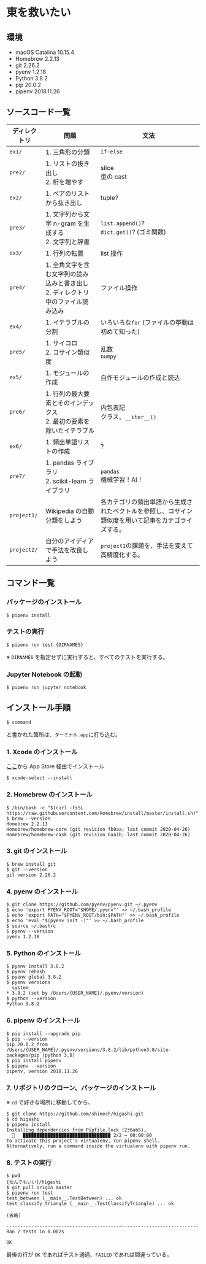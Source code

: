 # 東を救いたい

## 環境

- macOS Catalina 10.15.4
- Homebrew 2.2.13
- git 2.26.2
- pyenv 1.2.18
- Python 3.8.2
- pip 20.0.2
- pipenv 2018.11.26

## ソースコード一覧

| ディレクトリ | 問題                                                                                 | 文法                                                                                               |
| ------------ | ------------------------------------------------------------------------------------ | -------------------------------------------------------------------------------------------------- |
| `ex1/`       | 1. 三角形の分類                                                                      | `if-else`                                                                                          |
| `pre2/`      | 1. リストの抜き出し<br> 2. 桁を増やす                                                | slice <br> 型の cast                                                                               |
| `ex2/`       | 1. ペアのリストから抜き出し                                                          | tuple?                                                                                             |
| `pre3/`      | 1. 文字列から文字 n-gram を生成する <br> 2. 文字列と辞書                             | `list.append()`? <br> `dict.get()`? (ゴミ関数)                                                     |
| `ex3/`       | 1. 行列の転置                                                                        | list 操作                                                                                          |
| `pre4/`      | 1. 全角文字を含む文字列の読み込みと書き出し <br> 2. ディレクトリ中のファイル読み込み | ファイル操作                                                                                       |
| `ex4/`       | 1. イテラブルの分割                                                                  | いろいろな`for` (ファイルの挙動は初めて知った)                                                     |
| `pre5/`      | 1. サイコロ <br> 2. コサイン類似度                                                   | 乱数 <br> `numpy`                                                                                  |
| `ex5/`       | 1. モジュールの作成                                                                  | 自作モジュールの作成と読込                                                                         |
| `pre6/`      | 1. 行列の最大要素とそのインデックス <br> 2. 最初の要素を除いたイテラブル             | 内包表記 <br> クラス、`__iter__()`                                                                 |
| `ex6/`       | 1. 頻出単語リストの作成                                                              | ?                                                                                                  |
| `pre7/`      | 1. pandas ライブラリ <br> 2. scikit-learn ライブラリ                                 | `pandas` <br> 機械学習！AI！                                                                       |
| `project1/`  | Wikipedia の自動分類をしよう                                                         | 各カテゴリの頻出単語から生成されたベクトルを参照し、コサイン類似度を用いて記事をカテゴライズする。 |
| `project2/`  | 自分のアイディアで手法を改良しよう                                                   | `project1`の課題を、手法を変えて高精度化する。                                                     |

## コマンド一覧

### パッケージのインストール

```shell
$ pipenv install
```

### テストの実行

```shell
$ pipenv run test {DIRNAMES}
```

※ `DIRNAMES` を指定せずに実行すると、すべてのテストを実行する。

### Jupyter Notebook の起動

```shell
$ pipenv run jupyter notebook
```

## インストール手順

```shell
$ command
```

と書かれた箇所は、`ターミナル.app`に打ち込む。

### 1. Xcode のインストール

[ここ](https://apps.apple.com/jp/app/xcode/id497799835?mt=12&ign-mpt=uo%3D4)から App Store 経由でインストール

```shell
$ xcode-select --install
```

### 2. Homebrew のインストール

```shell
$ /bin/bash -c "$(curl -fsSL https://raw.githubusercontent.com/Homebrew/install/master/install.sh)"
$ brew --version
Homebrew 2.2.13
Homebrew/homebrew-core (git revision fb0aa; last commit 2020-04-26)
Homebrew/homebrew-cask (git revision 6aa1b; last commit 2020-04-26)
```

### 3. git のインストール

```shell
$ brew install git
$ git --version
git version 2.26.2
```

### 4. pyenv のインストール

```shell
$ git clone https://github.com/pyenv/pyenv.git ~/.pyenv
$ echo 'export PYENV_ROOT="$HOME/.pyenv"' >> ~/.bash_profile
$ echo 'export PATH="$PYENV_ROOT/bin:$PATH"' >> ~/.bash_profile
$ echo 'eval "$(pyenv init -)"' >> ~/.bash_profile
$ source ~/.bashrc
$ pyenv --version
pyenv 1.2.18
```

### 5. Python のインストール

```shell
$ pyenv install 3.8.2
$ pyenv rehash
$ pyenv global 3.8.2
$ pyenv versions
  system
* 3.8.2 (set by /Users/{USER_NAME}/.pyenv/version)
$ python --version
Python 3.8.2
```

### 6. pipenv のインストール

```shell
$ pip install --upgrade pip
$ pip --version
pip 20.0.2 from /Users/{USER_NAME}/.pyenv/versions/3.8.2/lib/python3.8/site-packages/pip (python 3.8)
$ pip install pipenv
$ pipenv --version
pipenv, version 2018.11.26
```

### 7. リポジトリのクローン、パッケージのインストール

※ `cd` で好きな場所に移動してから、

```shell
$ git clone https://github.com/shimech/higashi.git
$ cd higashi
$ pipenv install
Installing dependencies from Pipfile.lock (236ab5)…
  🐍   ▉▉▉▉▉▉▉▉▉▉▉▉▉▉▉▉▉▉▉▉▉▉▉▉▉▉▉▉▉▉▉▉ 2/2 — 00:00:00
To activate this project's virtualenv, run pipenv shell.
Alternatively, run a command inside the virtualenv with pipenv run.
```

### 8. テストの実行

```shell
$ pwd
{なんでもいい}/higashi
$ git pull origin master
$ pipenv run test
test_between (__main__.TestBetween) ... ok
test_classify_triangle (__main__.TestClassifyTriangle) ... ok

(省略)

----------------------------------------------------------------------
Ran 7 tests in 0.002s

OK
```

最後の行が `OK` であればテスト通過、`FAILED` であれば間違っている。
